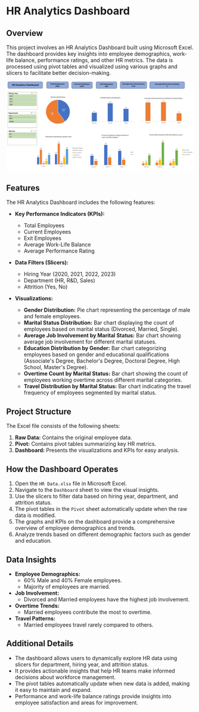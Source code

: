 # HR Analytics Dashboard

## Overview
This project involves an HR Analytics Dashboard built using Microsoft Excel. The dashboard provides key insights into employee demographics, work-life balance, performance ratings, and other HR metrics. The data is processed using pivot tables and visualized using various graphs and slicers to facilitate better decision-making.

![HR Analytics Dashboard](dashboard.png)

## Features
The HR Analytics Dashboard includes the following features:

- **Key Performance Indicators (KPIs):**
  - Total Employees
  - Current Employees
  - Exit Employees
  - Average Work-Life Balance
  - Average Performance Rating

- **Data Filters (Slicers):**
  - Hiring Year (2020, 2021, 2022, 2023)
  - Department (HR, R&D, Sales)
  - Attrition (Yes, No)

- **Visualizations:**
  - **Gender Distribution:** Pie chart representing the percentage of male and female employees.
  - **Marital Status Distribution:** Bar chart displaying the count of employees based on marital status (Divorced, Married, Single).
  - **Average Job Involvement by Marital Status:** Bar chart showing average job involvement for different marital statuses.
  - **Education Distribution by Gender:** Bar chart categorizing employees based on gender and educational qualifications (Associate's Degree, Bachelor's Degree, Doctoral Degree, High School, Master's Degree).
  - **Overtime Count by Marital Status:** Bar chart showing the count of employees working overtime across different marital categories.
  - **Travel Distribution by Marital Status:** Bar chart indicating the travel frequency of employees segmented by marital status.

## Project Structure
The Excel file consists of the following sheets:

1. **Raw Data:** Contains the original employee data.
2. **Pivot:** Contains pivot tables summarizing key HR metrics.
3. **Dashboard:** Presents the visualizations and KPIs for easy analysis.

## How the Dashboard Operates
1. Open the `HR Data.xlsx` file in Microsoft Excel.
2. Navigate to the `Dashboard` sheet to view the visual insights.
3. Use the slicers to filter data based on hiring year, department, and attrition status.
4. The pivot tables in the `Pivot` sheet automatically update when the raw data is modified.
5. The graphs and KPIs on the dashboard provide a comprehensive overview of employee demographics and trends.
6. Analyze trends based on different demographic factors such as gender and education.

## Data Insights
- **Employee Demographics:**
  - 60% Male and 40% Female employees.
  - Majority of employees are married.
- **Job Involvement:**
  - Divorced and Married employees have the highest job involvement.
- **Overtime Trends:**
  - Married employees contribute the most to overtime.
- **Travel Patterns:**
  - Married employees travel rarely compared to others.

## Additional Details
- The dashboard allows users to dynamically explore HR data using slicers for department, hiring year, and attrition status.
- It provides actionable insights that help HR teams make informed decisions about workforce management.
- The pivot tables automatically update when new data is added, making it easy to maintain and expand.
- Performance and work-life balance ratings provide insights into employee satisfaction and areas for improvement.


